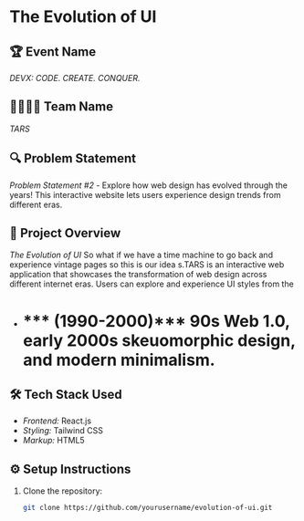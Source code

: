 # The Evolution of UI

## 🏆 Event Name
*DEVX: CODE. CREATE. CONQUER.*

## 👨‍💻👩‍💻 Team Name
*TARS*

## 🔍 Problem Statement
*Problem Statement #2* - Explore how web design has evolved through the years! This interactive website lets users experience design trends from different eras.

## 🚀 Project Overview
*The Evolution of UI* So what if we have a time machine to go back and experience vintage pages so this is our idea
s.TARS is an interactive web application that showcases the transformation of web design across different internet eras. Users can explore and experience UI styles from the
- # *** (1990-2000)*** 90s Web 1.0, early 2000s skeuomorphic design, and modern minimalism.



## 🛠 Tech Stack Used
- *Frontend:* React.js
- *Styling:* Tailwind CSS
- *Markup:* HTML5

## ⚙ Setup Instructions
1. Clone the repository:
   ```sh
   git clone https://github.com/yourusername/evolution-of-ui.git

